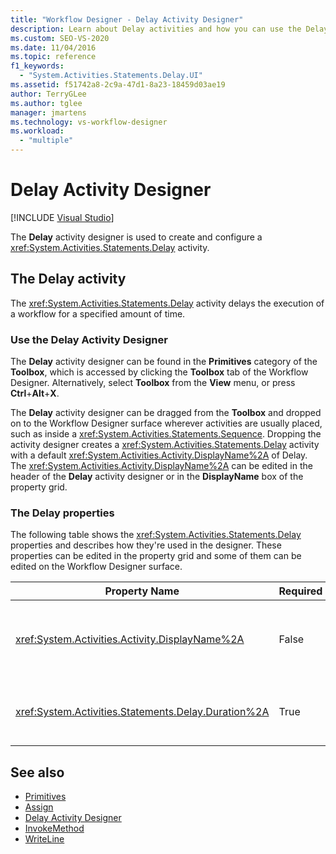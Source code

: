 ```yaml
---
title: "Workflow Designer - Delay Activity Designer"
description: Learn about Delay activities and how you can use the Delay activity designer to create and configure a Delay activity.
ms.custom: SEO-VS-2020
ms.date: 11/04/2016
ms.topic: reference
f1_keywords:
  - "System.Activities.Statements.Delay.UI"
ms.assetid: f51742a8-2c9a-47d1-8a23-18459d03ae19
author: TerryGLee
ms.author: tglee
manager: jmartens
ms.technology: vs-workflow-designer
ms.workload:
  - "multiple"
---
```

# Delay Activity Designer

 [!INCLUDE [Visual Studio](~/includes/applies-to-version/vs-not-mac.md)]

The **Delay** activity designer is used to create and configure a <xref:System.Activities.Statements.Delay> activity.

## The Delay activity

The <xref:System.Activities.Statements.Delay> activity delays the execution of a workflow for a specified amount of time.

### Use the Delay Activity Designer

The **Delay** activity designer can be found in the **Primitives** category of the **Toolbox**, which is accessed by clicking the **Toolbox** tab of the Workflow Designer. Alternatively, select **Toolbox** from the **View** menu, or press **Ctrl**+**Alt**+**X**.

The **Delay** activity designer can be dragged from the **Toolbox** and dropped on to the Workflow Designer surface wherever activities are usually placed, such as inside a <xref:System.Activities.Statements.Sequence>. Dropping the activity designer creates a <xref:System.Activities.Statements.Delay> activity with a default <xref:System.Activities.Activity.DisplayName%2A> of Delay. The <xref:System.Activities.Activity.DisplayName%2A> can be edited in the header of the **Delay** activity designer or in the **DisplayName** box of the property grid.

### The Delay properties

The following table shows the <xref:System.Activities.Statements.Delay> properties and describes how they're used in the designer. These properties can be edited in the property grid and some of them can be edited on the Workflow Designer surface.

|Property Name|Required|Usage|
|-|--------------|-|
|<xref:System.Activities.Activity.DisplayName%2A>|False|The friendly name of the <xref:System.Activities.Statements.Delay> activity. The default is Delay. Although the <xref:System.Activities.Activity.DisplayName%2A> value isn't strictly required, it's a best practice to use one.|
|<xref:System.Activities.Statements.Delay.Duration%2A>|True|The amount of time to delay the workflow. This property is set in the property grid. Type in either a literal <xref:System.TimeSpan> in the format 00:00:00 or a Visual Basic expression to specify the amount of time.|

## See also

- [Primitives](../workflow-designer/primitives-activity-designers.md)
- [Assign](../workflow-designer/assign-activity-designer.md)
- [Delay Activity Designer](../workflow-designer/delay-activity-designer.md)
- [InvokeMethod](../workflow-designer/invokemethod-activity-designer.md)
- [WriteLine](../workflow-designer/writeline-activity-designer.md)